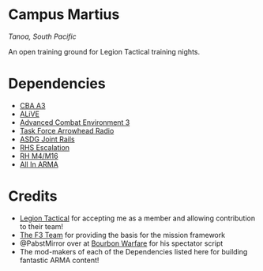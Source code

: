 # Campus Martius #

*Tanoa, South Pacific*

An open training ground for Legion Tactical training nights.

# Dependencies #
* [CBA A3](http://www.armaholic.com/page.php?id=18767)
* [ALiVE](http://alivemod.com/)
* [Advanced Combat Environment 3](http://ace3mod.com/)
* [Task Force Arrowhead Radio](http://radio.task-force.ru/en/)
* [ASDG Joint Rails](http://www.armaholic.com/page.php?id=23242)
* [RHS Escalation](http://www.rhsmods.org/)
* [RH M4/M16](http://www.armaholic.com/page.php?id=23277)
* [All In ARMA](http://www.armaholic.com/page.php?id=26682)

# Credits #
* [Legion Tactical](http://www.legiontac.com/) for accepting me as a member and allowing contribution to their team!
* [The F3 Team](http://www.ferstaberinde.com/f3/en/) for providing the basis for the mission framework
* @PabstMirror over at [Bourbon Warfare](http://www.bourbonwarfare.com/) for his spectator script
* The mod-makers of each of the Dependencies listed here for building fantastic ARMA content!
